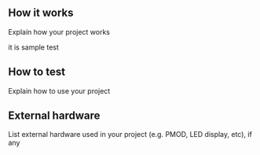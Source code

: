 <!---

This file is used to generate your project datasheet. Please fill in the information below and delete any unused
sections.

You can also include images in this folder and reference them in the markdown. Each image must be less than
512 kb in size, and the combined size of all images must be less than 1 MB.
-->

## How it works

Explain how your project works

it is sample test

## How to test

Explain how to use your project

## External hardware

List external hardware used in your project (e.g. PMOD, LED display, etc), if any
